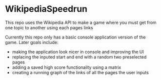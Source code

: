 # WikipediaSpeedrun
 This repo uses the Wikipedia API to make a game where you must get from one topic to another using each pages links

 Currently this repo only has a basic console application version of the game.
 Later goals include:
  * making the application look nicer in console and improving the UI
  * replacing the inputed start and end with a random two preselected pages
  * adding a saved high score functionality using a matrix
  * creating a running graph of the links of all the pages the user inputs

